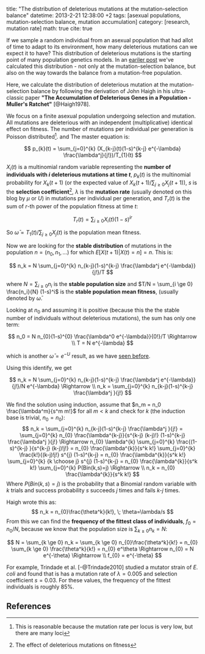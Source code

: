 title: "The distribution of deleterious mutations at the mutation-selection balance"
datetime: 2013-2-21 12:38:00 +2
tags: [asexual populations, mutation-selection balance, mutation accumulation]
category: [research, mutation rate]
math: true
cite: true

If we sample a random individual from an asexual population that had allot of time to adapt to its environment, how many deleterious mutations can we expect it to have? This distribution of deleterious mutations is the starting point of many population genetics models. In an [eariler post] we've calculated this distribution - not only at the mutation-selection balance, but also on the way towards the balance from a mutation-free population. 

Here, we calculate the distribution of deleterious mutation at the mutation-selection balance by following the derivation of John Haigh in his ultra-classic paper **"The Accumulation of Deleterious Genes in a Population - Muller's Ratchet"** [@Haigh1978].

We focus on a finite asexual population undergoing selection and mutation. All mutations are deleterious with an independent (multiplicative) identical effect on fitness. The number of mutations per individual per generation is Poisson distributed[^poisson]. and The master equation is: 

$$
p_{k}(t) = \sum_{j=0}^{k} (X_{k-j}(t)(1-s)^{k-j} e^{-\lambda} \frac{\lambda^j}{j!})/T_{1}(t)
$$

$X_i(t)$ is a multinomial random variable representing the **number of individuals with *i* deleterious mutations at time *t***, $p_k(t)$ is the multinomial probability for $X_k(t+1)$ (or the expected value of $X_k(t+1)/\sum_{j\ge 0}{X_j(t+1)}$), *s* is the **selection coefficient**[^s], $\lambda$ is the **mutation rate** (usually denoted on this blog by $\mu$ or *U*) in mutations per individual per generation, and $T_{r}(t)$ is the sum of *r*-th power of the population fitness at time *t*:

$$
T_{r}(t) = \sum_{i\ge 0} X_{i}(t) (1-s)^{ir}
$$

So $\bar{\omega} = T_{1}(t) / \sum_{j\ge 0}{X_j(t)}$ is the population mean fitness.

Now we are looking for the **stable distribution** of mutations in the population $n=(n_0, n_1, ...)$ for which $E[X(t+1) | X(t) = n] = n$.
This is:

$$
n_k = N \sum_{j=0}^{k} n_{k-j}(1-s)^{k-j} \frac{\lambda^j e^{-\lambda}}{j!}/T
$$

where $N=\sum_{i \ge 0} n_i$ is the **stable population size** and $T/N = \sum_{i \ge 0} \frac{n_i}{N} (1-s)^i$ is the **stable population mean fitness**, (usually denoted by $\bar{\omega}$.

Looking at $n_0$ and assuming it is positive (because this the the stable number of individuals without deleterious mutations), the sum has only one term:

$$
n_0 = N n_{0}(1-s)^{0} \frac{\lambda^0 e^{-\lambda}}{0!}/T \Rightarrow \\
T = N e^{-\lambda}
$$

which is another $\bar{\omega} = e^{-U}$ result, as we have [seen before](/mean-fitness-at-the-mutation-selection-balance/).

Using this identify, we get

$$
n_k = N \sum_{j=0}^{k} n_{k-j}(1-s)^{k-j} \frac{\lambda^j e^{-\lambda}}{j!}/N e^{-\lambda} \Rightarrow \\
n_k = \sum_{j=0}^{k} n_{k-j}(1-s)^{k-j} \frac{\lambda^j }{j!}
$$

We find the solution using induction, assume that $n_m = n_0 \frac{\lambda^m}{s^m m!}$ for all $m<k$ and check for $k$ (the induction base is trivial, $n_0=n_0$):
$$
n_k = \sum_{j=0}^{k} n_{k-j}(1-s)^{k-j} \frac{\lambda^j }{j!} =
\sum_{j=0}^{k} n_{0} \frac{\lambda^{k-j}}{s^{k-j} (k-j)!} (1-s)^{k-j} \frac{\lambda^j }{j!} \Rightarrow
 n_{0} \lambda^{k} \sum_{j=0}^{k} \frac{(1-s)^{k-j} }{s^{k-j} (k-j)!j!}  =
 n_{0} \frac{\lambda^{k}}{s^k k!} \sum_{j=0}^{k} \frac{k!}{(k-j)!j!} s^{j} (1-s)^{k-j}  =
 n_{0} \frac{\lambda^{k}}{s^k k!}  \sum_{j=0}^{k} {k \choose j} s^{j} (1-s)^{k-j}  =
 n_{0} \frac{\lambda^{k}}{s^k k!} \sum_{j=0}^{k} P(Bin(k,s)=j)  \Rightarrow \\
n_k = n_{0} \frac{\lambda^{k}}{s^k k!}
$$ 
Where $P(Bin(k,s)=j)$ is the probability that a Binomial random variable with *k* trials and success probability *s* succeeds *j* times and fails *k-j* times. 

Haigh wrote this as:
$$
n_k = n_{0}\frac{\theta^k}{k!}, \; \theta=\lambda/s
$$
From this we can find the **frequency of the fittest class of individuals**, $f_0 = n_0/N$, because we know that the population size is $\sum_{k \ge 0} n_k = N$:

$$
N = \sum_{k \ge 0} n_k = 
\sum_{k \ge 0} n_{0}\frac{\theta^k}{k!} = 
n_{0} \sum_{k \ge 0} \frac{\theta^k}{k!} = 
n_{0} e^\theta \Rightarrow 
n_{0} = N e^{-\theta} \Rightarrow \\
f_{0} = e^{-\theta}
$$

For example, Trindade et al. [-@Trindade2010] studied a mutator strain of *E. coli* and found that is has a mutation rate of $\lambda=0.005$ and selection coefficient $s=0.03$. For these values, the frequency of the fittest individuals is roughly 85%. 

## References

[^s]: The effect of deleterious mutations on fitness

[^poisson]: This is reasonable because the mutation rate per locus is very low, but there are many loci

[eariler post]: /mean-fitness-at-the-mutation-selection-balance/
